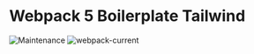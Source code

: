 # Webpack 5 Boilerplate Tailwind

![Maintenance](https://img.shields.io/maintenance/No/2021?logo=github)
![webpack-current](https://img.shields.io/badge/webpack-v5.64.0-green?logo=webpack)
